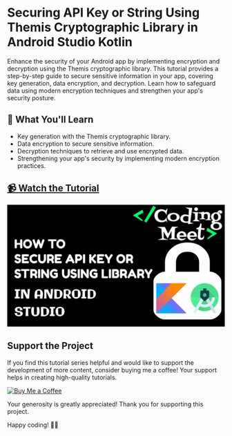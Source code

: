 # Securing API Key or String Using Themis Cryptographic Library in Android Studio Kotlin

Enhance the security of your Android app by implementing encryption and decryption using the Themis cryptographic library. This tutorial provides a step-by-step guide to secure sensitive information in your app, covering key generation, data encryption, and decryption. Learn how to safeguard data using modern encryption techniques and strengthen your app's security posture.

## 🚀 What You'll Learn

- Key generation with the Themis cryptographic library.
- Data encryption to secure sensitive information.
- Decryption techniques to retrieve and use encrypted data.
- Strengthening your app's security by implementing modern encryption practices.

## [📹 Watch the Tutorial](https://youtu.be/23O7mQepZ7o)

![WebView To App](image/img1.png)

## Support the Project

If you find this tutorial series helpful and would like to support the development of more content, consider buying me a coffee! Your support helps in creating high-quality tutorials.

[![Buy Me a Coffee](https://img.shields.io/badge/Buy%20Me%20a%20Coffee-Donate-orange?style=for-the-badge&logo=buy-me-a-coffee)](https://www.buymeacoffee.com/codingmeet)

Your generosity is greatly appreciated! Thank you for supporting this project.


Happy coding! 🚀✨
